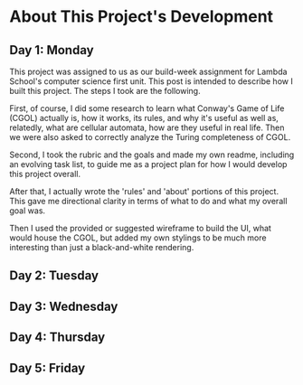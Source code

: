 # About This Project's Development

## Day 1:  Monday

This project was assigned to us as our build-week assignment for Lambda School's computer science first unit.  This post is intended to describe how I built this project.  The steps I took are the following.

First, of course, I did some research to learn what Conway's Game of Life (CGOL) actually is, how it works, its rules, and why it's useful as well as, relatedly, what are cellular automata, how are they useful in real life.  Then we were also asked to correctly analyze the Turing completeness of CGOL.  

Second, I took the rubric and the goals and made my own readme, including an evolving task list, to guide me as a project plan for how I would develop this project overall.

After that, I actually wrote the 'rules' and 'about' portions of this project.  This gave me directional clarity in terms of what to do and what my overall goal was.

Then I used the provided or suggested wireframe to build the UI, what would house the CGOL, but added my own stylings to be much more interesting than just a black-and-white rendering.

## Day 2:  Tuesday

## Day 3:  Wednesday

## Day 4:  Thursday

## Day 5:  Friday
